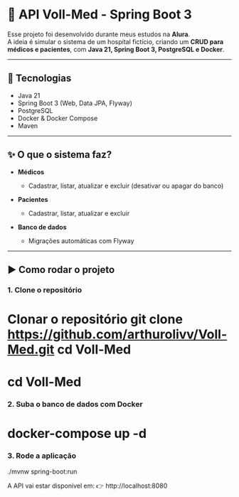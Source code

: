 # 🏥 API Voll-Med - Spring Boot 3

Esse projeto foi desenvolvido durante meus estudos na **Alura**.  
A ideia é simular o sistema de um hospital fictício, criando um **CRUD para médicos e pacientes**, com **Java 21, Spring Boot 3, PostgreSQL e Docker**.  

---

## 🔧 Tecnologias

- Java 21  
- Spring Boot 3 (Web, Data JPA, Flyway)  
- PostgreSQL  
- Docker & Docker Compose  
- Maven  

---

## ✨ O que o sistema faz?

- **Médicos**
  - Cadastrar, listar, atualizar e excluir (desativar ou apagar do banco)  

- **Pacientes**
  - Cadastrar, listar, atualizar e excluir  

- **Banco de dados**
  - Migrações automáticas com Flyway  

---

## ▶️ Como rodar o projeto

### 1. Clone o repositório
# Clonar o repositório git clone https://github.com/arthurolivv/Voll-Med.git cd Voll-Med #
# cd Voll-Med #


### 2. Suba o banco de dados com Docker
# docker-compose up -d

### 3. Rode a aplicação
./mvnw spring-boot:run

A API vai estar disponível em:
👉 http://localhost:8080




